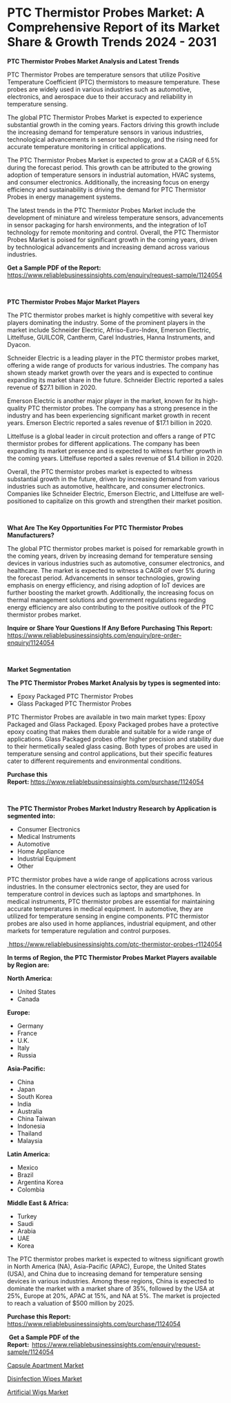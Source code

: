 <p><h1>PTC Thermistor Probes Market: A Comprehensive Report of its Market Share & Growth Trends 2024 - 2031</h1></p><p><strong>PTC Thermistor Probes Market Analysis and Latest Trends</strong></p>
<p><p>PTC Thermistor Probes are temperature sensors that utilize Positive Temperature Coefficient (PTC) thermistors to measure temperature. These probes are widely used in various industries such as automotive, electronics, and aerospace due to their accuracy and reliability in temperature sensing.</p><p>The global PTC Thermistor Probes Market is expected to experience substantial growth in the coming years. Factors driving this growth include the increasing demand for temperature sensors in various industries, technological advancements in sensor technology, and the rising need for accurate temperature monitoring in critical applications.</p><p>The PTC Thermistor Probes Market is expected to grow at a CAGR of 6.5% during the forecast period. This growth can be attributed to the growing adoption of temperature sensors in industrial automation, HVAC systems, and consumer electronics. Additionally, the increasing focus on energy efficiency and sustainability is driving the demand for PTC Thermistor Probes in energy management systems.</p><p>The latest trends in the PTC Thermistor Probes Market include the development of miniature and wireless temperature sensors, advancements in sensor packaging for harsh environments, and the integration of IoT technology for remote monitoring and control. Overall, the PTC Thermistor Probes Market is poised for significant growth in the coming years, driven by technological advancements and increasing demand across various industries.</p></p>
<p><strong>Get a Sample PDF of the Report:&nbsp;</strong> <a href="https://www.reliablebusinessinsights.com/enquiry/request-sample/1124054">https://www.reliablebusinessinsights.com/enquiry/request-sample/1124054</a></p>
<p>&nbsp;</p>
<p><strong>PTC Thermistor Probes Major Market Players</strong></p>
<p><p>The PTC thermistor probes market is highly competitive with several key players dominating the industry. Some of the prominent players in the market include Schneider Electric, Afriso-Euro-Index, Emerson Electric, Littelfuse, GUILCOR, Cantherm, Carel Industries, Hanna Instruments, and Dyacon.</p><p>Schneider Electric is a leading player in the PTC thermistor probes market, offering a wide range of products for various industries. The company has shown steady market growth over the years and is expected to continue expanding its market share in the future. Schneider Electric reported a sales revenue of $27.1 billion in 2020.</p><p>Emerson Electric is another major player in the market, known for its high-quality PTC thermistor probes. The company has a strong presence in the industry and has been experiencing significant market growth in recent years. Emerson Electric reported a sales revenue of $17.1 billion in 2020.</p><p>Littelfuse is a global leader in circuit protection and offers a range of PTC thermistor probes for different applications. The company has been expanding its market presence and is expected to witness further growth in the coming years. Littelfuse reported a sales revenue of $1.4 billion in 2020.</p><p>Overall, the PTC thermistor probes market is expected to witness substantial growth in the future, driven by increasing demand from various industries such as automotive, healthcare, and consumer electronics. Companies like Schneider Electric, Emerson Electric, and Littelfuse are well-positioned to capitalize on this growth and strengthen their market position.</p></p>
<p>&nbsp;</p>
<p><strong>What Are The Key Opportunities For PTC Thermistor Probes Manufacturers?</strong></p>
<p><p>The global PTC thermistor probes market is poised for remarkable growth in the coming years, driven by increasing demand for temperature sensing devices in various industries such as automotive, consumer electronics, and healthcare. The market is expected to witness a CAGR of over 5% during the forecast period. Advancements in sensor technologies, growing emphasis on energy efficiency, and rising adoption of IoT devices are further boosting the market growth. Additionally, the increasing focus on thermal management solutions and government regulations regarding energy efficiency are also contributing to the positive outlook of the PTC thermistor probes market.</p></p>
<p><strong>Inquire or Share Your Questions If Any Before Purchasing This Report:</strong> <a href="https://www.reliablebusinessinsights.com/enquiry/pre-order-enquiry/1124054">https://www.reliablebusinessinsights.com/enquiry/pre-order-enquiry/1124054</a></p>
<p>&nbsp;</p>
<p><strong>Market Segmentation</strong></p>
<p><strong>The PTC Thermistor Probes Market Analysis by types is segmented into:</strong></p>
<p><ul><li>Epoxy Packaged PTC Thermistor Probes</li><li>Glass Packaged PTC Thermistor Probes</li></ul></p>
<p><p>PTC Thermistor Probes are available in two main market types: Epoxy Packaged and Glass Packaged. Epoxy Packaged probes have a protective epoxy coating that makes them durable and suitable for a wide range of applications. Glass Packaged probes offer higher precision and stability due to their hermetically sealed glass casing. Both types of probes are used in temperature sensing and control applications, but their specific features cater to different requirements and environmental conditions.</p></p>
<p><strong>Purchase this Report:&nbsp;</strong><a href="https://www.reliablebusinessinsights.com/purchase/1124054">https://www.reliablebusinessinsights.com/purchase/1124054</a></p>
<p>&nbsp;</p>
<p><strong>The PTC Thermistor Probes Market Industry Research by Application is segmented into:</strong></p>
<p><ul><li>Consumer Electronics</li><li>Medical Instruments</li><li>Automotive</li><li>Home Appliance</li><li>Industrial Equipment</li><li>Other</li></ul></p>
<p><p>PTC thermistor probes have a wide range of applications across various industries. In the consumer electronics sector, they are used for temperature control in devices such as laptops and smartphones. In medical instruments, PTC thermistor probes are essential for maintaining accurate temperatures in medical equipment. In automotive, they are utilized for temperature sensing in engine components. PTC thermistor probes are also used in home appliances, industrial equipment, and other markets for temperature regulation and control purposes.</p></p>
<p><a href="https://www.reliablebusinessinsights.com/ptc-thermistor-probes-r1124054">&nbsp;https://www.reliablebusinessinsights.com/ptc-thermistor-probes-r1124054</a></p>
<p><strong>In terms of Region, the PTC Thermistor Probes Market Players available by Region are:</strong></p>
<p>
    <p> <strong> North America: </strong>
        <ul>
            <li>United States</li>
            <li>Canada</li>
        </ul>
        </p> 
    <p> <strong> Europe: </strong>
        <ul>
            <li>Germany</li>
            <li>France</li>
            <li>U.K.</li>
            <li>Italy</li>
            <li>Russia</li>
        </ul>
        </p> 
    <p> <strong> Asia-Pacific: </strong>
        <ul>
            <li>China</li>
            <li>Japan</li>
            <li>South Korea</li>
            <li>India</li>
            <li>Australia</li>
            <li>China Taiwan</li>
            <li>Indonesia</li>
            <li>Thailand</li>
            <li>Malaysia</li>
        </ul>
        </p> 
    <p> <strong> Latin America: </strong>
        <ul>
            <li>Mexico</li>
            <li>Brazil</li>
            <li>Argentina Korea</li>
            <li>Colombia</li>
        </ul>
        </p> 
    <p> <strong> Middle East & Africa: </strong>
        <ul>
            <li>Turkey</li>
            <li>Saudi</li>
            <li>Arabia</li>
            <li>UAE</li>
            <li>Korea</li>
        </ul>
    </p>
    </p>
<p><p>The PTC thermistor probes market is expected to witness significant growth in North America (NA), Asia-Pacific (APAC), Europe, the United States (USA), and China due to increasing demand for temperature sensing devices in various industries. Among these regions, China is expected to dominate the market with a market share of 35%, followed by the USA at 25%, Europe at 20%, APAC at 15%, and NA at 5%. The market is projected to reach a valuation of $500 million by 2025.</p></p>
<p><strong>Purchase this Report: </strong><a href="https://www.reliablebusinessinsights.com/purchase/1124054">https://www.reliablebusinessinsights.com/purchase/1124054</a></p>
<p>&nbsp;<strong>Get a Sample PDF of the Report:&nbsp;&nbsp;</strong><a href="https://www.reliablebusinessinsights.com/enquiry/request-sample/1124054">https://www.reliablebusinessinsights.com/enquiry/request-sample/1124054</a></p>
<p><strong></strong></p>
<p><p><a href="https://github.com/ifhhndtz21/Market-Research-Report-List-1/blob/main/capsule-apartment-market.md">Capsule Apartment Market</a></p><p><a href="https://view.publitas.com/reportprime-1/global-disinfection-wipes-market-exploring-market-share-market-trends-and-future-growth/">Disinfection Wipes Market</a></p><p><a href="https://github.com/belaayi865/Market-Research-Report-List-1/blob/main/artificial-wigs-market.md">Artificial Wigs Market</a></p></p>